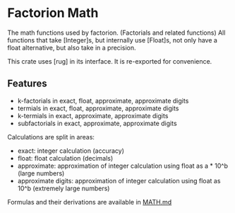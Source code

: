 # Factorion Math
The math functions used by factorion. (Factorials and related functions)
All functions that take [Integer]s, but internally use [Float]s, not only have a float alternative, but also take in a precision.

This crate uses [rug] in its interface. It is re-exported for convenience.

## Features
- k-factorials in exact, float, approximate, approximate digits
- termials in exact, float, approximate, approximate digits
- k-termials in exact, approximate, approximate digits
- subfactorials in exact, approximate, approximate digits

Calculations are split in areas:
- exact: integer calculation (accuracy)
- float: float calculation (decimals)
- approximate: approximation of integer calculation using float as a * 10^b (large numbers)
- approximate digits: approximation of integer calculation using float as 10^b (extremely large numbers)

Formulas and their derivations are available in [MATH.md](https://github.com/tolik518/factorion-bot/blob/master/MATH.md)
